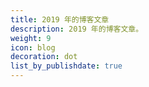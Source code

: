 ```yaml
---
title: 2019 年的博客文章
description: 2019 年的博客文章。
weight: 9
icon: blog
decoration: dot
list_by_publishdate: true
---
```

